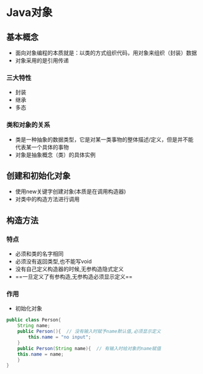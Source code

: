 # Java对象

## 基本概念

- 面向对象编程的本质就是：以类的方式组织代码，用对象来组织（封装）数据
- 对象采用的是引用传递

### 三大特性

- 封装
- 继承
- 多态

### 类和对象的关系

- 类是一种抽象的数据类型，它是对某一类事物的整体描述/定义，但是并不能代表某一个具体的事物
- 对象是抽象概念（类）的具体实例

## 创建和初始化对象

- 使用new关键字创建对象(本质是在调用构造器)
-  对类中的构造方法进行调用

## 构造方法

### 特点

- 必须和类的名字相同
- 必须没有返回类型,也不能写void
- 没有自己定义构造器的时候,无参构造隐式定义
- ==一旦定义了有参构造,无参构造必须显示定义==
 ### 作用

- 初始化对象

```java
public class Person{
	String name;
    public Person(){  // 没有输入时赋予name默认值,必须显示定义
        this.name = "no input";
    }
	public Person(String name){  // 有输入时给对象的name赋值
	this.name = name;
	}
}
```

